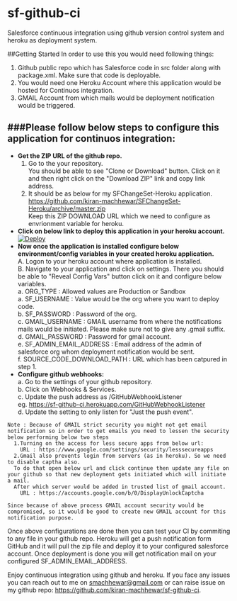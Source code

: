 # sf-github-ci
Salesforce continuous integration using github version control system and heroku as deployment system.

##Getting Started
In order to use this you would need following things:  
  1. Github public repo which has Salesforce code in src folder along with package.xml. Make sure that code is deployable.  
  2. You would need one Heroku Account where this application would be hosted for Continuos integration.  
  3. GMAIL Account from which mails would be deployment notification would be triggered.  

###Please follow below steps to configure this application for continuos integration: 
-------------------------------------------------------------------------------------
  - **Get the ZIP URL of the github repo.**  
    1. Go to the your repository.  
      You should be able to see "Clone or Download" button. Click on it and then right click on the "Download ZIP" link and copy link address.  
    2. It should be as below for my SFChangeSet-Heroku application.  
      https://github.com/kiran-machhewar/SFChangeSet-Heroku/archive/master.zip  
      Keep this ZIP DOWNLOAD URL which we need to configure as envrionment variable for heroku.  
  - **Click on below link to deploy this application in your heroku account.**  
    <a href="https://www.heroku.com/deploy/?template=https://github.com/kiran-machhewar/sf-github-ci">
      <img src="https://www.herokucdn.com/deploy/button.svg" alt="Deploy">
    </a>
  - **Now once the application is installed configure below environment/config variables in your created heroku application.**  
    A. Logon to your heroku account where application is installed.  
    B. Navigate to your application and click on settings. There you should be able to "Reveal Config Vars" button click on it and configure below variables.  
      a. ORG_TYPE : Allowed values are Production or Sandbox  
      a. SF_USERNAME : Value would be the org where you want to deploy code.  
      b. SF_PASSWORD : Password of the org.  
      c. GMAIL_USERNAME : GMAIL username from where the notifications mails would be initiated. Please make sure not to give any .gmail suffix.  
      d. GMAIL_PASSWORD : Password for gmail account.  
      e. SF_ADMIN_EMAIL_ADDRESS : Email address of the admin of salesforce org whom deployment notification would be sent.  
      f. SOURCE_CODE_DOWNLOAD_PATH : URL which has been catpured in step 1.
  - **Configure github webhooks:**  
    a. Go to the settings of your github repository.  
    b. Click on Webhooks & Services.    
    c. Update the push address as <your-heroku-app-main-address>/GitHubWebhookListener  
      eg. https://sf-github-ci.herokuapp.com/GitHubWebhookListener  
    d. Update the setting to only listen for "Just the push event". 
    
```
Note : Because of GMAIL strict security you might not get email notification so in order to get emails you need to lessen the security below performing below two steps  
  1.Turning on the access for less secure apps from below url:  
    URL : https://www.google.com/settings/security/lesssecureapps  
  2.Gmail also prevents login from servers (as in heroku). So we need to disable captha also.  
  To do that open below url and click continue then update any file on your github so that new deployment gets initiated which will initiate a mail.  
  After which server would be added in trusted list of gmail account.  
    URL : https://accounts.google.com/b/0/DisplayUnlockCaptcha 

Since because of above process GMAIL account security would be compromised, so it would be good to create new GMAIL account for this notification purpose.
```
 
Once above configurations are done then you can test your CI by commiting to any file in your github repo. Heroku will get a push notification form GitHub and it will pull the zip file and deploy it to your configured salesforce account. Once deployment is done you will get notification mail on your configured SF_ADMIN_EMAIL_ADDRESS.
  
Enjoy continuous integration using github and heroku. If you face any issues you can reach out to me on smachhewar@gmail.com or can raise issue on my github repo: https://github.com/kiran-machhewar/sf-github-ci.



